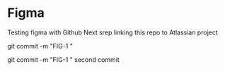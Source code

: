# Figma

Testing figma with Github
Next srep linking this repo to Atlassian project

git commit -m "FIG-1 <message>"

git commit -m "FIG-1 <message>" second commit
